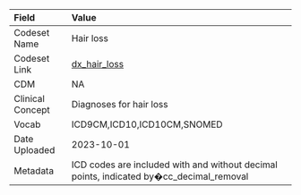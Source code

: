 |Field            |Value                                                                                   |
|:----------------|:---------------------------------------------------------------------------------------|
|Codeset Name     |Hair loss                                                                               |
|Codeset Link     |[dx_hair_loss](https://github.com/PEDSnet/Variable-Dictionary/blob/main/conditions/dx_hair_loss.csv)|
|CDM              |NA                                                                                      |
|Clinical Concept |Diagnoses for hair loss                                                                 |
|Vocab            |ICD9CM,ICD10,ICD10CM,SNOMED                                                             |
|Date Uploaded    |2023-10-01                                                                              |
|Metadata         |ICD codes are included with and without decimal points, indicated by�cc_decimal_removal |

